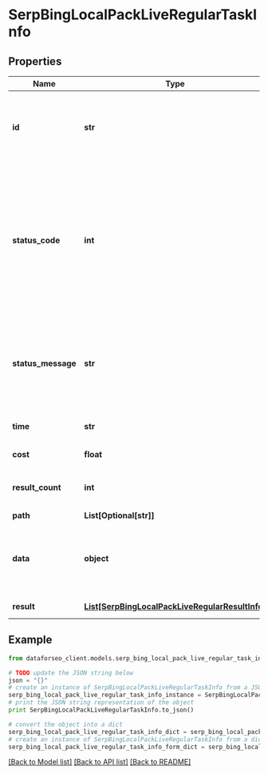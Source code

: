 # SerpBingLocalPackLiveRegularTaskInfo


## Properties

Name | Type | Description | Notes
------------ | ------------- | ------------- | -------------
**id** | **str** | task identifier unique task identifier in our system in the UUID format | [optional] 
**status_code** | **int** | status code of the task generated by DataForSEO, can be within the following range: 10000-60000 you can find the full list of the response codes here | [optional] 
**status_message** | **str** | informational message of the task you can find the full list of general informational messages here | [optional] 
**time** | **str** | execution time, seconds | [optional] 
**cost** | **float** | total tasks cost, USD | [optional] 
**result_count** | **int** | number of elements in the result array | [optional] 
**path** | **List[Optional[str]]** | URL path | [optional] 
**data** | **object** | contains the same parameters that you specified in the POST request | [optional] 
**result** | [**List[SerpBingLocalPackLiveRegularResultInfo]**](SerpBingLocalPackLiveRegularResultInfo.md) | array of results | [optional] 

## Example

```python
from dataforseo_client.models.serp_bing_local_pack_live_regular_task_info import SerpBingLocalPackLiveRegularTaskInfo

# TODO update the JSON string below
json = "{}"
# create an instance of SerpBingLocalPackLiveRegularTaskInfo from a JSON string
serp_bing_local_pack_live_regular_task_info_instance = SerpBingLocalPackLiveRegularTaskInfo.from_json(json)
# print the JSON string representation of the object
print SerpBingLocalPackLiveRegularTaskInfo.to_json()

# convert the object into a dict
serp_bing_local_pack_live_regular_task_info_dict = serp_bing_local_pack_live_regular_task_info_instance.to_dict()
# create an instance of SerpBingLocalPackLiveRegularTaskInfo from a dict
serp_bing_local_pack_live_regular_task_info_form_dict = serp_bing_local_pack_live_regular_task_info.from_dict(serp_bing_local_pack_live_regular_task_info_dict)
```
[[Back to Model list]](../README.md#documentation-for-models) [[Back to API list]](../README.md#documentation-for-api-endpoints) [[Back to README]](../README.md)


